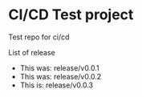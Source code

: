 # CI/CD Test project

Test repo for ci/cd

List of release

- This was: release/v0.0.1
- This was: release/v0.0.2
- This is: release/v0.0.3

